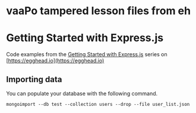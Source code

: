# vaaPo tampered lesson files from eh

# Getting Started with Express.js

Code examples from the [Getting Started with Express.js](https://egghead.io/series/getting-started-with-express-js) series on [https://egghead.io](https://egghead.io)

## Importing data

You can populate your database with the following command.

`mongoimport --db test --collection users --drop --file user_list.json`
